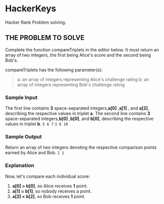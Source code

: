 # HackerKeys

Hacker Rank Problem solving.

## THE PROBLEM TO SOLVE

Complete the function compareTriplets in the editor below. It must return an array of two integers, the first being Alice's score and the second being Bob's.

compareTriplets has the following parameter(s):

> a: an array of integers representing Alice's challenge rating
> b: an array of integers representing Bob's challenge rating

### Sample Input

The first line contains **3** space-separated integers,**a[0]** ,**a[1]** , and **a[2]**, describing the respective values in triplet **a**.
The second line contains **3** space-separated integers,**b[0]** ,**b[0]**, and **b[0]**, describing the respective values in triplet **b**.
`5 6 7`
`3 6 10`

### Sample Output

Return an array of two integers denoting the respective comparison points earned by Alice and Bob.
`1 1`

### Explanation

Now, let's compare each individual score:

1. **a[0] > b[0]**, so Alice receives **1** point.
2. **a[1] = b[1]**, so nobody receives a point.
3. **a[2] < b[2]**, so Bob receives **1** point.
